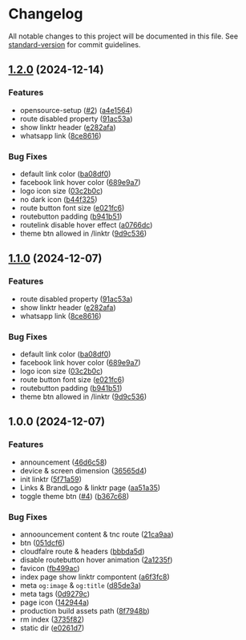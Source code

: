 # Changelog

All notable changes to this project will be documented in this file. See [standard-version](https://github.com/conventional-changelog/standard-version) for commit guidelines.

## [1.2.0](https://github.com/bytesio-net/linktr/compare/v1.0.0...v1.2.0) (2024-12-14)


### Features

* opensource-setup ([#2](https://github.com/bytesio-net/linktr/issues/2)) ([a4e1564](https://github.com/bytesio-net/linktr/commit/a4e1564622b366196b3e2de9dbd86dca5727fa64))
* route disabled property ([91ac53a](https://github.com/bytesio-net/linktr/commit/91ac53a494087204a642d6b78714f7ffecbd34f5))
* show linktr header ([e282afa](https://github.com/bytesio-net/linktr/commit/e282afaed330a273982496a3a636ccf10bb6edfe))
* whatsapp link ([8ce8616](https://github.com/bytesio-net/linktr/commit/8ce8616a63928f588cb944313a532871840d85d4))


### Bug Fixes

* default link color ([ba08df0](https://github.com/bytesio-net/linktr/commit/ba08df01d39623412bddfb57a8d42d3747065436))
* facebook link hover color ([689e9a7](https://github.com/bytesio-net/linktr/commit/689e9a7828e72fab9fef26083d115412d27f8e05))
* logo icon size ([03c2b0c](https://github.com/bytesio-net/linktr/commit/03c2b0c171efe8374b9b01f515df141bbd2eaaa2))
* no dark icon ([b44f325](https://github.com/bytesio-net/linktr/commit/b44f32559cac632c0d678f80a47758421fad9f82))
* route button font size ([e021fc6](https://github.com/bytesio-net/linktr/commit/e021fc634f6ed9ac56106fd872738a6cea07a580))
* routebutton padding ([b941b51](https://github.com/bytesio-net/linktr/commit/b941b51c4febc30e9b98a6ae15051ba7c07385c0))
* routelink disable hover effect ([a0766dc](https://github.com/bytesio-net/linktr/commit/a0766dc99edd8aa08516dadfa707ceee4e6e1bdd))
* theme btn allowed in /linktr ([9d9c536](https://github.com/bytesio-net/linktr/commit/9d9c5365621fef135be2a615aadf02b91fef0554))

## [1.1.0](https://github.com/bytesio-net/linktr/compare/v1.0.0...v1.1.0) (2024-12-07)


### Features

* route disabled property ([91ac53a](https://github.com/bytesio-net/linktr/commit/91ac53a494087204a642d6b78714f7ffecbd34f5))
* show linktr header ([e282afa](https://github.com/bytesio-net/linktr/commit/e282afaed330a273982496a3a636ccf10bb6edfe))
* whatsapp link ([8ce8616](https://github.com/bytesio-net/linktr/commit/8ce8616a63928f588cb944313a532871840d85d4))


### Bug Fixes

* default link color ([ba08df0](https://github.com/bytesio-net/linktr/commit/ba08df01d39623412bddfb57a8d42d3747065436))
* facebook link hover color ([689e9a7](https://github.com/bytesio-net/linktr/commit/689e9a7828e72fab9fef26083d115412d27f8e05))
* logo icon size ([03c2b0c](https://github.com/bytesio-net/linktr/commit/03c2b0c171efe8374b9b01f515df141bbd2eaaa2))
* route button font size ([e021fc6](https://github.com/bytesio-net/linktr/commit/e021fc634f6ed9ac56106fd872738a6cea07a580))
* routebutton padding ([b941b51](https://github.com/bytesio-net/linktr/commit/b941b51c4febc30e9b98a6ae15051ba7c07385c0))
* theme btn allowed in /linktr ([9d9c536](https://github.com/bytesio-net/linktr/commit/9d9c5365621fef135be2a615aadf02b91fef0554))

## 1.0.0 (2024-12-07)


### Features

* announcement ([46d6c58](https://github.com/bytesio-net/linktr/commit/46d6c58bcdddd8b0c58e99dbbcaeb1c69f6f55b5))
* device & screen dimension ([36565d4](https://github.com/bytesio-net/linktr/commit/36565d4ec47920ef27246a565506bb284b151426))
* init linktr ([5f71a59](https://github.com/bytesio-net/linktr/commit/5f71a59c28eedb71557ae17197d69ff5b88c56ad))
* Links & BrandLogo & linktr page ([aa51a35](https://github.com/bytesio-net/linktr/commit/aa51a35c44c444031760d39f785e2bf49e8a30da))
* toggle theme btn ([#4](https://github.com/bytesio-net/linktr/issues/4)) ([b367c68](https://github.com/bytesio-net/linktr/commit/b367c68afc8972e8727547c9c6114a2d9d5bce7b))


### Bug Fixes

* annoouncement content & tnc route ([21ca9aa](https://github.com/bytesio-net/linktr/commit/21ca9aa054670471ac884d1ad26ac5c6a52ae0bd))
* btn ([051dcf6](https://github.com/bytesio-net/linktr/commit/051dcf6bb81d1a84602387562a95a94dff7c7478))
* cloudfalre route & headers ([bbbda5d](https://github.com/bytesio-net/linktr/commit/bbbda5daaa1e36d1211a89bb358f392dde7c1729))
* disable routebutton hover animation ([2a1235f](https://github.com/bytesio-net/linktr/commit/2a1235f43a86c3f5f73ccf6c105794221a88801b))
* favicon ([fb499ac](https://github.com/bytesio-net/linktr/commit/fb499ac7ea132885388ecbd31a0d57aa0c4b5e04))
* index page show linktr compontent ([a6f3fc8](https://github.com/bytesio-net/linktr/commit/a6f3fc8b40358c5f89b4c03e0c99fe9e88aad995))
* meta `og:image` & `og:title` ([d85de3a](https://github.com/bytesio-net/linktr/commit/d85de3ab4244ec0a391470d9223ee3ec7f9210ec))
* meta tags ([0d9279c](https://github.com/bytesio-net/linktr/commit/0d9279c90a6084dd54c17f4798f715d9bf4d642e))
* page icon ([142944a](https://github.com/bytesio-net/linktr/commit/142944ab5980e1a577dd04e9ce8264aa03f20dfb))
* production build assets path ([8f7948b](https://github.com/bytesio-net/linktr/commit/8f7948b97d3f98c74ac535f51d7266f4d9a6f87e))
* rm index ([3735f82](https://github.com/bytesio-net/linktr/commit/3735f824c3b36e1a7ddaec02c0ae529a508202d1))
* static dir ([e0261d7](https://github.com/bytesio-net/linktr/commit/e0261d77535c2a9b66b79166baf26c0977e5d407))
